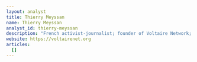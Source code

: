 ```yaml
---
layout: analyst
title: Thierry Meyssan
name: Thierry Meyssan
analyst_id: thierry-meyssan
description: "French activist-journalist; founder of Voltaire Network; writes in French/English challenging Western media on war, disinformation, geopolitics."
website: https://voltairenet.org
articles:
  []
---
```


